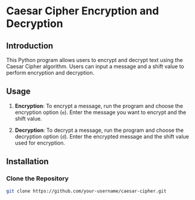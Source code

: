 # Caesar Cipher Encryption and Decryption

## Introduction

This Python program allows users to encrypt and decrypt text using the Caesar Cipher algorithm. Users can input a message and a shift value to perform encryption and decryption.

## Usage

1. **Encryption**: To encrypt a message, run the program and choose the encryption option (`e`). Enter the message you want to encrypt and the shift value.

2. **Decryption**: To decrypt a message, run the program and choose the decryption option (`d`). Enter the encrypted message and the shift value used for encryption.

## Installation

### Clone the Repository

```bash
git clone https://github.com/your-username/caesar-cipher.git



